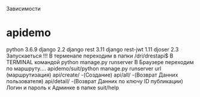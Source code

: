   Зависимости
# apidemo
python 3.6.9
django 2.2
django rest 3.11
django rest-jwt 1.11
djoser 2.3
  Запускаеться !!!
   В терменале переходим в папки /dri/drestapi$
  В TERMINAL командой python manage.py runserver
          В Браузере переходим по маршруту....
  apidemo/suit/python manage.py runserver
  url (маршрутизация)   api/create/ -(Создание)
                        api/all/ -(Возврат Данних пользователя)
                        api/detail/ -(Возврат Данних по ключу ID публикации)
        Логин и пароль к Админке в папке
  suit/help
